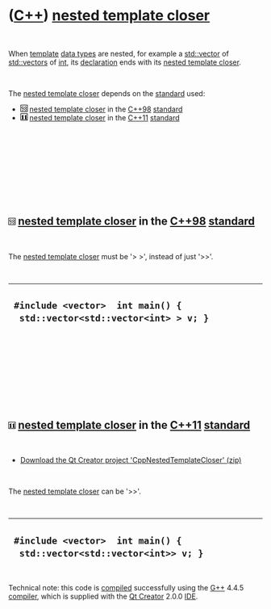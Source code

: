 
 

 

 

 

 

([C++](Cpp.md)) [nested template closer](CppNestedTemplateCloser.md)
======================================================================

 

When [template](CppTemplate.md) [data types](CppDataType.md) are
nested, for example a [std::vector](CppStdVector.md) of
[std::vectors](CppStdVector.md) of [int](CppInt.md), its
[declaration](CppDeclaration.md) ends with its [nested template
closer](CppNestedTemplateCloser.md).

 

The [nested template closer](CppNestedTemplateCloser.md) depends on the
[standard](CppStandard.md) used:

-   ![C++98](PicCpp98.png) [nested template
    closer](CppNestedTemplateCloser.md) in the [C++98](Cpp98.md)
    [standard](CppStandard.md)
-   ![C++11](PicCpp11.png) [nested template
    closer](CppNestedTemplateCloser.md) in the [C++11](Cpp11.md)
    [standard](CppStandard.md)

 

 

 

 

 

![C++98](PicCpp98.png) [nested template closer](CppNestedTemplateCloser.md) in the [C++98](Cpp98.md) [standard](CppStandard.md)
----------------------------------------------------------------------------------------------------------------------------------

 

The [nested template closer](CppNestedTemplateCloser.md) must be '&gt;
&gt;', instead of just '&gt;&gt;'.

 

  --------------------------------------------------------------------------
  ` #include <vector>  int main() {   std::vector<std::vector<int> > v; }`
  --------------------------------------------------------------------------

 

 

 

 

 

![C++11](PicCpp11.png) [nested template closer](CppNestedTemplateCloser.md) in the [C++11](Cpp11.md) [standard](CppStandard.md)
----------------------------------------------------------------------------------------------------------------------------------

 

-   [Download the Qt Creator project
    'CppNestedTemplateCloser' (zip)](CppNestedTemplateCloser.zip)

 

The [nested template closer](CppNestedTemplateCloser.md) can be
'&gt;&gt;'.

 

  -------------------------------------------------------------------------
  ` #include <vector>  int main() {   std::vector<std::vector<int>> v; }`
  -------------------------------------------------------------------------

 

Technical note: this code is [compiled](CppCompiler.md) successfully
using the [G++](CppGpp.md) 4.4.5 [compiler](CppCompiler.md), which is
supplied with the [Qt Creator](CppQtCreator.md) 2.0.0
[IDE](CppIde.md).

 

 

 

 

 

